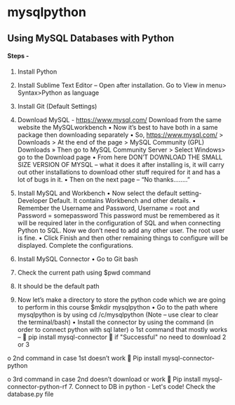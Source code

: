 # mysqlpython
## Using MySQL Databases with Python

#### Steps -
1.	Install Python 
2.	Install Sublime Text Editor – Open after installation. Go to View in menu> Syntax>Python as language
3.	Install Git (Default Settings)
4.	Download MySQL - https://www.mysql.com/  Download from the same website the MySQLworkbench
•	Now it’s best to have both in a same package then downloading separately
•	So, https://www.mysql.com/ > Downloads > At the end of the page > MySQL Community (GPL) Downloads » Then go to MySQL Community Server > Select Windows> go to the Download   page
•	From here DON’T DOWNLOAD THE SMALL SIZE VERSION OF MYSQL – what it does it after installing is, it will carry out other installations to download other stuff required for it and has a lot of bugs in it.
•	Then on the next page – “No thanks……..”
 
5.	Install MySQL and Workbench
•	Now select the default setting- Developer Default. It contains Workbench and other details.
•	Remember the Username and Password, Username = root and Password = somepassword
This password must be remembered as it will be required later in the configuration of SQL and when connecting Python to SQL. Now we don’t need to add any other user. The root user is fine.
•	Click Finish and then other remaining things to configure will be displayed. Complete the configurations.

6.	Install MySQL Connector
•	Go to Git bash
1.	Check the current path using $pwd command
2.	It should be the default path
3.	Now let’s make a directory to store the python code which we are going to perform in this course $mkdir mysqlpython
•	Go to the path where mysqlpython is by using cd /c/mysqlpython (Note – use clear to clear the terminal/bash)
•	Install the connector by using the command (in order to connect python with sql later)
o	1st command that mostly works –
	pip install mysql-connector 
	if "Successful" no need to download 2 or 3

o	2nd command in case 1st doesn’t work
	Pip install mysql-connector-python

o	3rd command in case 2nd doesn’t download or work
	Pip install mysql-connector-python-rf
7.	Connect to DB in python - Let's code! Check the database.py file


